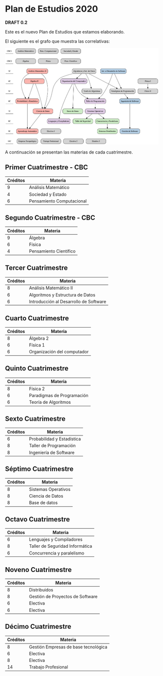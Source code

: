 # Plan de Estudios 2020

**DRAFT 0.2**

Este es el nuevo Plan de Estudios que estamos elaborando.

El siguiente es el grafo que muestra las correlativas:

![Grafo de Correlatividades](img/plan.png "Grafo de Correlatividades")

A continuación se presentan las materias de cada cuatrimestre.

## Primer Cuatrimestre - CBC

| Créditos |  Materia                       |
|----------|--------------------------------|
|     9    | Análisis Matemático            |
|     4    | Sociedad y Estado              |
|     6    | Pensamiento Computacional      |

## Segundo Cuatrimestre - CBC

| Créditos |  Materia               |
|----------|------------------------|
|     9    | Álgebra                |
|     6    | Física                 |
|     4    | Pensamiento Cientifico |

## Tercer Cuatrimestre

| Créditos |  Materia                               |
|----------|----------------------------------------|
|     8    | Análisis Matemático II                 |
|     6    | Algoritmos y Estructura de Datos       |
|     6    | Introducción al Desarrollo de Software |

## Cuarto Cuatrimestre

| Créditos |  Materia                    |
|----------|-----------------------------|
|     8    | Álgebra 2                   |
|     6    | Física 1                    |
|     6    | Organización del computador |

## Quinto Cuatrimestre

| Créditos |  Materia                   |
|----------|----------------------------|
|     8    | Física 2                   |
|     6    | Paradigmas de Programación |
|     6    | Teoría de Algoritmos       |

## Sexto Cuatrimestre

| Créditos |  Materia               |
|----------|------------------------|
|     6    | Probabilidad y Estadística |
|     8    | Taller de Programación |
|     8    | Ingeniería de Software |

## Séptimo Cuatrimestre

| Créditos |  Materia               |
|----------|------------------------|
|     8    | Sistemas Operativos    |
|     8    | Ciencia de Datos       |
|     8    | Base de datos          |

## Octavo Cuatrimestre

| Créditos |  Materia                        |
|----------|---------------------------------|
|     6    | Lenguajes y Compiladores        |
|     8    | Taller de Seguridad Informática |
|     6    | Concurrencia y paralelismo      |

## Noveno Cuatrimestre

| Créditos |  Materia                         |
|----------|----------------------------------|
|     8    | Distribuidos                     |
|     8    | Gestión de Proyectos de Software |
|     6    | Electiva                         |
|     6    | Electiva                         |

## Décimo Cuatrimestre

| Créditos |  Materia                             |
|----------|--------------------------------------|
|     8    | Gestión Empresas de base tecnológica |
|     6    | Electiva                             |
|     8    | Electiva                             |
|     14   | Trabajo Profesional                  |
